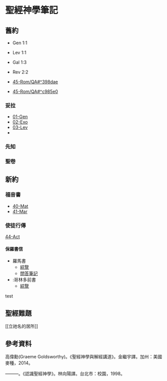 # 聖經神學筆記

## 舊約

- Gen 1:1
- Lev 1:1
- Gal 1:3
- Rev 2:2

- [45-Rom/QA#^398dae](45-Rom/Rom-QA.md#^398dae.md)
- [45-Rom/QA#^c985e0](45-Rom/Rom-QA.md#^c985e0.md)

### 妥拉
- [01-Gen](01-Gen.md)
- [02-Exo](02-Exo.md)
- [03-Lev](03-Lev.md)
- 
### 先知

### 聖卷

## 新約

### 福音書

- [40-Mat](40-Mat.md)
- [41-Mar](41-Mar.md)

### 使徒行傳

[44-Act](44-Act.md)

#### 保羅書信
- 羅馬書
	- [綜覽](45-Rom/Rom-Notes.md)
	- [問答筆記](45-Rom/Rom-QA.md)
- :哥林多前書
	- [綜覽](46-1Co/1Co-QA.md)

test


## 聖經難題
[[立祂名的居所]]


## 參考資料

高偉勳(Graeme Goldsworthy)。《聖經神學與解經講道》。金繼宇譯。加州：美國麥種，2014。

———。《認識聖經神學》。林向陽譯。台北市：校園，1998。



